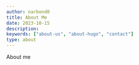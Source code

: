 ```yaml
---
author: narbond0
title: About Me
date: 2023-10-15
description:
keywords: ["about-us", "about-hugo", "contact"]
type: about
---
```


About me